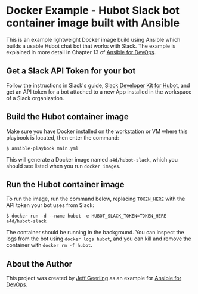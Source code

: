 # Docker Example - Hubot Slack bot container image built with Ansible

This is an example lightweight Docker image build using Ansible which builds a usable Hubot chat bot that works with Slack. The example is explained in more detail in Chapter 13 of [Ansible for DevOps](https://www.ansiblefordevops.com/).

## Get a Slack API Token for your bot

Follow the instructions in Slack's guide, [Slack Developer Kit for Hubot](https://slackapi.github.io/hubot-slack/), and get an API token for a bot attached to a new App installed in the workspace of a Slack organization.

## Build the Hubot container image

Make sure you have Docker installed on the workstation or VM where this playbook is located, then enter the command:

    $ ansible-playbook main.yml

This will generate a Docker image named `a4d/hubot-slack`, which you should see listed when you run `docker images`.

## Run the Hubot container image

To run the image, run the command below, replacing `TOKEN_HERE` with the API token your bot uses from Slack:

    $ docker run -d --name hubot -e HUBOT_SLACK_TOKEN=TOKEN_HERE a4d/hubot-slack

The container should be running in the background. You can inspect the logs from the bot using `docker logs hubot`, and you can kill and remove the container with `docker rm -f hubot`.

## About the Author

This project was created by [Jeff Geerling](https://www.jeffgeerling.com/) as an example for [Ansible for DevOps](https://www.ansiblefordevops.com/).
